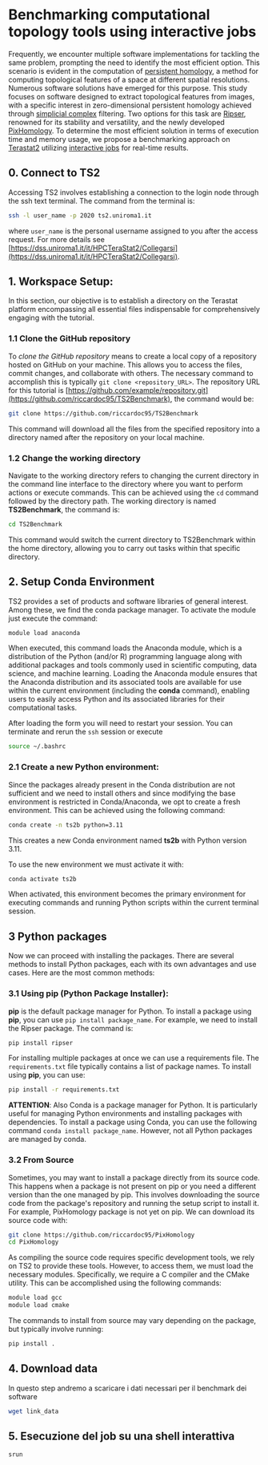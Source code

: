 # Benchmarking computational topology tools using interactive jobs

Frequently, we encounter multiple software implementations for tackling the same problem, prompting the need to identify the most efficient option. This scenario is evident in the computation of [persistent homology](https://en.wikipedia.org/wiki/Persistent_homology), a method for computing topological features of a space at different spatial resolutions. Numerous software solutions have emerged for this purpose. This study focuses on software designed to extract topological features from images, with a specific interest in zero-dimensional persistent homology achieved through [simplicial complex](https://en.wikipedia.org/wiki/Simplicial_complex) filtering. Two options for this task are [Ripser](https://github.com/scikit-tda/ripser.py/tree/master), renowned for its stability and versatility, and the newly developed [PixHomology](https://github.com/riccardoc95/PixHomology). To determine the most efficient solution in terms of execution time and memory usage, we propose a benchmarking approach on [Terastat2](https://www.dss.uniroma1.it/it/HPCTerastat2) utilizing [interactive jobs](https://engaging-web.mit.edu/eofe-wiki/slurm/srun/) for real-time results.

## 0. Connect to TS2
Accessing TS2 involves establishing a connection to the login node through the ssh text terminal. The command from the terminal is:
```bash
ssh -l user_name -p 2020 ts2.uniroma1.it
```
where `user_name` is the personal username assigned to you after the access request. For more details see [https://dss.uniroma1.it/it/HPCTeraStat2/Collegarsi](https://dss.uniroma1.it/it/HPCTeraStat2/Collegarsi).

## 1. Workspace Setup:
In this section, our objective is to establish a directory on the Terastat platform encompassing all essential files indispensable for comprehensively engaging with the tutorial.

### 1.1 Clone the GitHub repository
To *clone the GitHub repository* means to create a local copy of a repository hosted on GitHub on your machine. This allows you to access the files, commit changes, and collaborate with others. The necessary command to accomplish this is typically `git clone <repository_URL>`.
The repository URL for this tutorial is [https://github.com/example/repository.git](https://github.com/riccardoc95/TS2Benchmark), the command would be:

```bash
git clone https://github.com/riccardoc95/TS2Benchmark
```
This command will download all the files from the specified repository into a directory named after the repository on your local machine.

### 1.2 Change the working directory
Navigate to the working directory refers to changing the current directory in the command line interface to the directory where you want to perform actions or execute commands. This can be achieved using the `cd` command followed by the directory path. The working directory is named **TS2Benchmark**, the command is:
```bash
cd TS2Benchmark
```
This command would switch the current directory to TS2Benchmark within the home directory, allowing you to carry out tasks within that specific directory.

## 2. Setup Conda Environment
TS2 provides a set of products and software libraries of general interest. Among these, we find the conda package manager. To activate the module just execute the command:
```bash
module load anaconda
```
When executed, this command loads the Anaconda module, which is a distribution of the Python (and/or R) programming language along with additional packages and tools commonly used in scientific computing, data science, and machine learning. Loading the Anaconda module ensures that the Anaconda distribution and its associated tools are available for use within the current environment (including the **conda** command), enabling users to easily access Python and its associated libraries for their computational tasks.

After loading the form you will need to restart your session. You can terminate and rerun the `ssh` session or execute
```bash
source ~/.bashrc
```

### 2.1 Create a new Python environment:
Since the packages already present in the Conda distribution are not sufficient and we need to install others and since modifying the base environment is restricted in Conda/Anaconda, we opt to create a fresh environment. This can be achieved using the following command:
```bash
conda create -n ts2b python=3.11
```
This creates a new Conda environment named **ts2b** with Python version 3.11.

To use the new environment we must activate it with:
```bash
conda activate ts2b
```
When activated, this environment becomes the primary environment for executing commands and running Python scripts within the current terminal session.


## 3 Python packages
Now we can proceed with installing the packages. There are several methods to install Python packages, each with its own advantages and use cases. Here are the most common methods:

### 3.1 Using pip (Python Package Installer):
**pip** is the default package manager for Python. To install a package using **pip**, you can use `pip install package_name`. For example, we need to install the Ripser package. The command is:
```bash
pip install ripser
```
For installing multiple packages at once we can use a requirements file. The `requirements.txt` file typically contains a list of package names. To install using **pip**, you can use:
```bash
pip install -r requirements.txt 
```

**ATTENTION**: Also Conda is a package manager for Python. It is particularly useful for managing Python environments and installing packages with dependencies.
To install a package using Conda, you can use the following command `conda install package_name`. However, not all Python packages are managed by conda. 

### 3.2 From Source
Sometimes, you may want to install a package directly from its source code. This happens when a package is not present on pip or you need a different version than the one managed by pip.
This involves downloading the source code from the package's repository and running the setup script to install it.
For example, PixHomology package is not yet on pip. We can download its source code with:
```bash
git clone https://github.com/riccardoc95/PixHomology
cd PixHomology
```
As compiling the source code requires specific development tools, we rely on TS2 to provide these tools. However, to access them, we must load the necessary modules. Specifically, we require a C compiler and the CMake utility. This can be accomplished using the following commands:
```bash
module load gcc
module load cmake
```
The commands to install from source may vary depending on the package, but typically involve running:
```bash
pip install .
```

## 4. Download data
In questo step andremo a scaricare i dati necessari per il benchmark dei software
```bash
wget link_data
```

## 5. Esecuzione del job su una shell interattiva
```bash
srun
```
